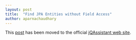 ```yaml
---
layout: post
title:  "Find JPA Entities without Field Access"
author: aparnachaudhary
---
```


This [post](http://jqassistant.org/jpa-entities-without-field-access/) has been moved to the official [jQAssistant web site](http://jqassistant.org).
